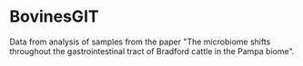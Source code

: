 # BovinesGIT
Data from analysis of samples from the paper "The microbiome shifts throughout the gastrointestinal tract of Bradford cattle in the Pampa biome".
